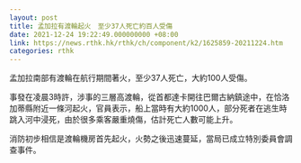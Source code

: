 ```yaml
---
layout: post
title: 孟加拉有渡輪起火　至少37人死亡約百人受傷
date: 2021-12-24 19:22:49.000000000 +08:00
link: https://news.rthk.hk/rthk/ch/component/k2/1625859-20211224.htm
categories: rthk
---
```


孟加拉南部有渡輪在航行期間著火，至少37人死亡，大約100人受傷。

事發在凌晨3時許，涉事的三層高渡輪，從首都達卡開往巴爾古納鎮途中，在恰洛加蒂縣附近一條河起火，官員表示，船上當時有大約1000人，部分死者在逃生時跳入河中浸死，由於很多乘客嚴重燒傷，估計死亡人數可能上升。

消防初步相信是渡輪機房首先起火，火勢之後迅速蔓延，當局已成立特別委員會調查事件。
